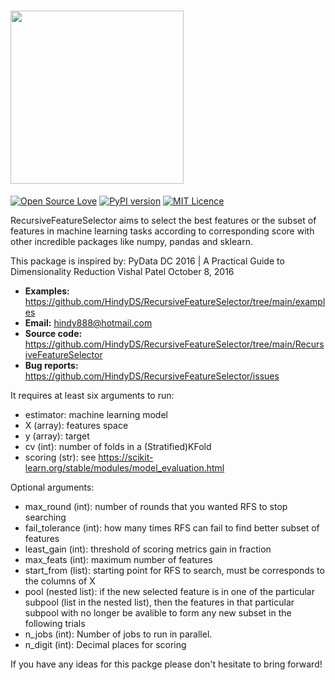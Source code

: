 # <img src="https://raw.githubusercontent.com/HindyDS/RecursiveFeatureSelector/main/logo/RFS%2010.5.2021.png" height="277">

[![Open Source Love](https://badges.frapsoft.com/os/v2/open-source.svg?v=103)](https://github.com/ellerbrock/open-source-badges/)
[![PyPI version](https://badge.fury.io/py/RecursiveFeatureSelector.svg)](https://badge.fury.io/py/RecursiveFeatureSelector)
[![MIT Licence](https://badges.frapsoft.com/os/mit/mit.svg?v=103)](https://opensource.org/licenses/mit-license.php)

RecursiveFeatureSelector aims to select the best features or the subset of features in machine learning tasks according to corresponding score with other incredible packages like numpy, pandas and sklearn.

This package is inspired by: 
PyData DC 2016 | A Practical Guide to Dimensionality Reduction 
Vishal Patel
October 8, 2016

- **Examples:** https://github.com/HindyDS/RecursiveFeatureSelector/tree/main/examples
- **Email:** hindy888@hotmail.com
- **Source code:** https://github.com/HindyDS/RecursiveFeatureSelector/tree/main/RecursiveFeatureSelector
- **Bug reports:** https://github.com/HindyDS/RecursiveFeatureSelector/issues

It requires at least six arguments to run:

- estimator: machine learning model
- X (array): features space
- y (array): target
- cv (int): number of folds in a (Stratified)KFold
- scoring (str): see https://scikit-learn.org/stable/modules/model_evaluation.html

Optional arguments:
- max_round (int): number of rounds that you wanted RFS to stop searching
- fail_tolerance (int): how many times RFS can fail to find better subset of features 
- least_gain (int): threshold of scoring metrics gain in fraction 
- max_feats (int): maximum number of features
- start_from (list): starting point for RFS to search, must be corresponds to the columns of X
- pool (nested list): if the new selected feature is in one of the particular subpool 
		    (list in the nested list), then the features in that particular subpool with no 			    longer be avalible to form any new subset in the following trials
- n_jobs (int): Number of jobs to run in parallel.
- n_digit (int): Decimal places for scoring

If you have any ideas for this packge please don't hesitate to bring forward!